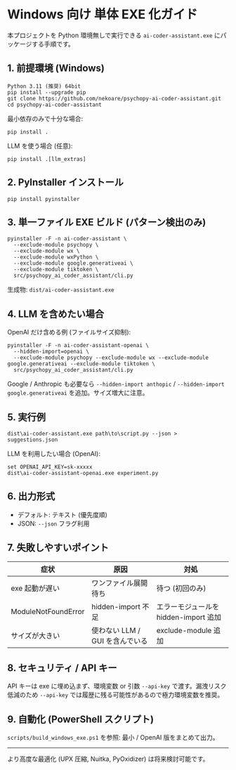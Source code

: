 # Windows 向け 単体 EXE 化ガイド

本プロジェクトを Python 環境無しで実行できる `ai-coder-assistant.exe` にパッケージする手順です。

## 1. 前提環境 (Windows)
```
Python 3.11 (推奨) 64bit
pip install --upgrade pip
git clone https://github.com/nekoare/psychopy-ai-coder-assistant.git
cd psychopy-ai-coder-assistant
```

最小依存のみで十分な場合:
```
pip install .
```
LLM を使う場合 (任意):
```
pip install .[llm_extras]
```

## 2. PyInstaller インストール
```
pip install pyinstaller
```

## 3. 単一ファイル EXE ビルド (パターン検出のみ)
```
pyinstaller -F -n ai-coder-assistant \
  --exclude-module psychopy \
  --exclude-module wx \
  --exclude-module wxPython \
  --exclude-module google.generativeai \
  --exclude-module tiktoken \
  src/psychopy_ai_coder_assistant/cli.py
```

生成物: `dist/ai-coder-assistant.exe`

## 4. LLM を含めたい場合
OpenAI だけ含める例 (ファイルサイズ抑制):
```
pyinstaller -F -n ai-coder-assistant-openai \
  --hidden-import=openai \
  --exclude-module psychopy --exclude-module wx --exclude-module google.generativeai --exclude-module tiktoken \
  src/psychopy_ai_coder_assistant/cli.py
```

Google / Anthropic も必要なら `--hidden-import anthopic` / `--hidden-import google.generativeai` を追加。サイズ増大に注意。

## 5. 実行例
```
dist\ai-coder-assistant.exe path\to\script.py --json > suggestions.json
```

LLM を利用したい場合 (OpenAI):
```
set OPENAI_API_KEY=sk-xxxxx
dist\ai-coder-assistant-openai.exe experiment.py
```

## 6. 出力形式
- デフォルト: テキスト (優先度順)
- JSON: `--json` フラグ利用

## 7. 失敗しやすいポイント
| 症状 | 原因 | 対処 |
|------|------|------|
| exe 起動が遅い | ワンファイル展開待ち | 待つ (初回のみ) |
| ModuleNotFoundError | hidden-import 不足 | エラーモジュールを hidden-import 追加 |
| サイズが大きい | 使わない LLM / GUI を含んでいる | exclude-module 追加 |

## 8. セキュリティ / API キー
API キーは exe に埋め込まず、環境変数 or 引数 `--api-key` で渡す。漏洩リスク低減のため `--api-key` では履歴に残る可能性があるので極力環境変数を推奨。

## 9. 自動化 (PowerShell スクリプト)
`scripts/build_windows_exe.ps1` を参照: 最小 / OpenAI 版をまとめて出力。

---
より高度な最適化 (UPX 圧縮, Nuitka, PyOxidizer) は将来検討可能です。
